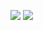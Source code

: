 ![](https://img.shields.io/endpoint?url=https://shields-readme.theklakes.repl.co/spotify)
![](https://img.shields.io/endpoint?url=https://shields-readme.theklakes.repl.co/visual)
